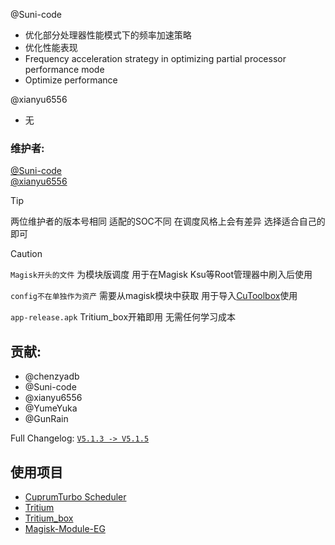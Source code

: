 @Suni-code
- 优化部分处理器性能模式下的频率加速策略
- 优化性能表现
- Frequency acceleration strategy in optimizing partial processor performance mode
- Optimize performance

@xianyu6556
- 无
  

### 维护者:
[@Suni-code](https://github.com/Suni-code)  
[@xianyu6556](https://github.com/xianyu6556)

> [!TIP]
> 两位维护者的版本号相同 适配的SOC不同 在调度风格上会有差异 选择适合自己的即可

> [!CAUTION]  
> `Magisk开头的文件` 为模块版调度 用于在Magisk Ksu等Root管理器中刷入后使用
>
> `config不在单独作为资产` 需要从magisk模块中获取 用于导入[CuToolbox](https://github.com/chenzyadb/CuprumTurbo-Scheduler)使用
> 
> `app-release.apk` Tritium_box开箱即用 无需任何学习成本


## 贡献:
- @chenzyadb 
- @Suni-code
- @xianyu6556
- @YumeYuka
- @GunRain

Full Changelog: [`V5.1.3 -> V5.1.5`](https://github.com/TimeBreeze/Tritium/commits/main/)

## 使用项目
- [CuprumTurbo Scheduler](https://github.com/chenzyadb/CuprumTurbo-Scheduler)
- [Tritium](https://github.com/DreamPractice/Tritium)
- [Tritium_box](https://github.com/DreamPractice/Tritium_box)
- [Magisk-Module-EG](https://github.com/GunRain/Magisk-Module-EG)


